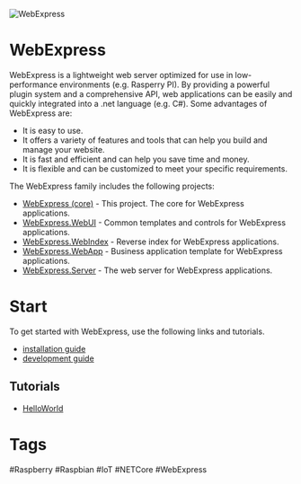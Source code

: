 ![WebExpress](https://raw.githubusercontent.com/ReneSchwarzer/WebExpress/main/assets/banner.png)

# WebExpress
WebExpress is a lightweight web server optimized for use in low-performance environments (e.g. Rasperry PI). By providing 
a powerful plugin system and a comprehensive API, web applications can be easily and quickly integrated into a .net 
language (e.g. C#). Some advantages of WebExpress are:

- It is easy to use.
- It offers a variety of features and tools that can help you build and manage your website.
- It is fast and efficient and can help you save time and money.
- It is flexible and can be customized to meet your specific requirements.

The WebExpress family includes the following projects:

- [WebExpress (core)](https://github.com/ReneSchwarzer/WebExpress#readme) - This project. The core for WebExpress applications.
- [WebExpress.WebUI](https://github.com/ReneSchwarzer/WebExpress.WebUI#readme) - Common templates and controls for WebExpress applications.
- [WebExpress.WebIndex](https://github.com/ReneSchwarzer/WebExpress.WebIndex#readme) - Reverse index for WebExpress applications.
- [WebExpress.WebApp](https://github.com/ReneSchwarzer/WebExpress.WebApp#readme) - Business application template for WebExpress applications.
- [WebExpress.Server](https://github.com/ReneSchwarzer/WebExpress.Server#readme) - The web server for WebExpress applications.

# Start
To get started with WebExpress, use the following links and tutorials.

- [installation guide](https://github.com/ReneSchwarzer/WebExpress/blob/main/doc/installation_guide.md) 
- [development guide](https://github.com/ReneSchwarzer/WebExpress/blob/main/doc/development_guide.md)

## Tutorials
- [HelloWorld](https://github.com/ReneSchwarzer/WebExpress.Tutorial.HelloWorld#readme)

# Tags
#Raspberry #Raspbian #IoT #NETCore #WebExpress